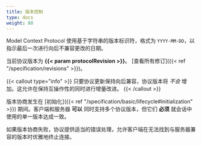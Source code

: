 ```yaml
---
title: 版本控制
type: docs
weight: 80
---
```


Model Context Protocol 使用基于字符串的版本标识符，格式为 `YYYY-MM-DD`，以指示最后一次进行向后不兼容更改的日期。

当前协议版本为 **{{< param protocolRevision >}}**。 [查看所有修订]({{< ref "/specification/revisions" >}})。

{{< callout type="info" >}}
  只要协议更新保持向后兼容，协议版本将 _不会_ 增加。这允许在保持互操作性的同时进行增量改进。
{{< /callout >}}

版本协商发生在 [初始化]({{< ref "/specification/basic/lifecycle#initialization" >}}) 期间。客户端和服务器 **可以** 同时支持多个协议版本，但它们 **必须** 就会话中使用的单一版本达成一致。

如果版本协商失败，协议提供适当的错误处理，允许客户端在无法找到与服务器兼容的版本时优雅地终止连接。
